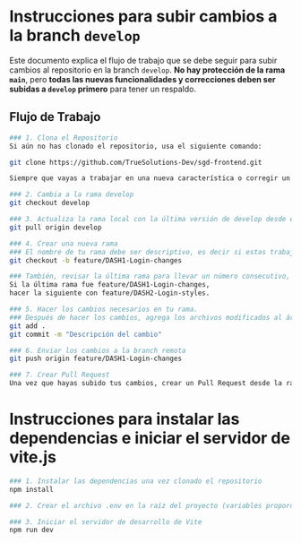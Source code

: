 # Instrucciones para subir cambios a la branch `develop`

Este documento explica el flujo de trabajo que se debe seguir para subir cambios al repositorio en la branch `develop`. 
**No hay protección de la rama `main`**, pero **todas las nuevas funcionalidades y correcciones deben ser subidas a `develop` primero** para tener un respaldo.

## Flujo de Trabajo
```bash
### 1. Clona el Repositorio
Si aún no has clonado el repositorio, usa el siguiente comando:

git clone https://github.com/TrueSolutions-Dev/sgd-frontend.git

Siempre que vayas a trabajar en una nueva característica o corregir un error, crea una rama nueva basada en la rama develop:

### 2. Cambia a la rama develop
git checkout develop

### 3. Actualiza la rama local con la última versión de develop desde el repositorio remoto
git pull origin develop

### 4. Crear una nueva rama 
### El nombre de tu rama debe ser descriptivo, es decir si estas trabajando con un cambio, hacer:
git checkout -b feature/DASH1-Login-changes

### También, revisar la última rama para llevar un número consecutivo, por ejemplo:
Si la última rama fue feature/DASH1-Login-changes,
hacer la siguiente con feature/DASH2-Login-styles.

### 5. Hacer los cambios necesarios en tu rama. 
### Después de hacer los cambios, agrega los archivos modificados al área de preparación y haz un commit con un mensaje.
git add .
git commit -m "Descripción del cambio"

### 6. Enviar los cambios a la branch remota 
git push origin feature/DASH1-Login-changes

### 7. Crear Pull Request
Una vez que hayas subido tus cambios, crear un Pull Request desde la rama hacia develop.
````

# Instrucciones para instalar las dependencias e iniciar el servidor de vite.js
```bash
### 1. Instalar las dependencias una vez clonado el repositorio
npm install

### 2. Crear el archivo .env en la raíz del proyecto (variables proporcionadas por mensaje)

### 3. Iniciar el servidor de desarrollo de Vite
npm run dev


